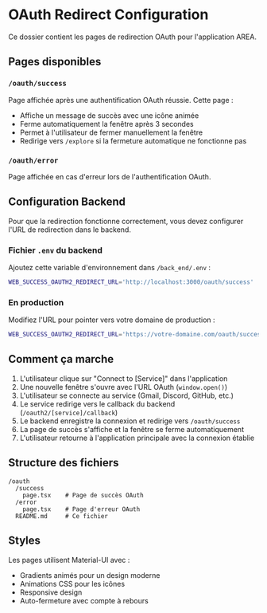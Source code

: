 # OAuth Redirect Configuration

Ce dossier contient les pages de redirection OAuth pour l'application AREA.

## Pages disponibles

### `/oauth/success`
Page affichée après une authentification OAuth réussie. Cette page :
- Affiche un message de succès avec une icône animée
- Ferme automatiquement la fenêtre après 3 secondes
- Permet à l'utilisateur de fermer manuellement la fenêtre
- Redirige vers `/explore` si la fermeture automatique ne fonctionne pas

### `/oauth/error`
Page affichée en cas d'erreur lors de l'authentification OAuth.

## Configuration Backend

Pour que la redirection fonctionne correctement, vous devez configurer l'URL de redirection dans le backend.

### Fichier `.env` du backend

Ajoutez cette variable d'environnement dans `/back_end/.env` :

```bash
WEB_SUCCESS_OAUTH2_REDIRECT_URL='http://localhost:3000/oauth/success'
```

### En production

Modifiez l'URL pour pointer vers votre domaine de production :

```bash
WEB_SUCCESS_OAUTH2_REDIRECT_URL='https://votre-domaine.com/oauth/success'
```

## Comment ça marche

1. L'utilisateur clique sur "Connect to [Service]" dans l'application
2. Une nouvelle fenêtre s'ouvre avec l'URL OAuth (`window.open()`)
3. L'utilisateur se connecte au service (Gmail, Discord, GitHub, etc.)
4. Le service redirige vers le callback du backend (`/oauth2/[service]/callback`)
5. Le backend enregistre la connexion et redirige vers `/oauth/success`
6. La page de succès s'affiche et la fenêtre se ferme automatiquement
7. L'utilisateur retourne à l'application principale avec la connexion établie

## Structure des fichiers

```
/oauth
  /success
    page.tsx    # Page de succès OAuth
  /error
    page.tsx    # Page d'erreur OAuth
  README.md     # Ce fichier
```

## Styles

Les pages utilisent Material-UI avec :
- Gradients animés pour un design moderne
- Animations CSS pour les icônes
- Responsive design
- Auto-fermeture avec compte à rebours
